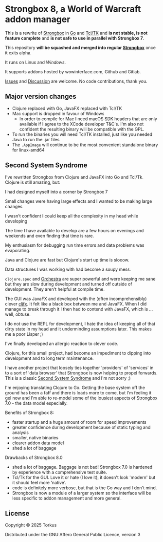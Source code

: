 # Strongbox 8, a World of Warcraft addon manager

This is a rewrite of [Strongbox](https://github.com/ogri-la/strongbox) in [Go](https://go.dev) and [Tcl/TK](https://www.tcl-lang.org) and __is not stable, is not feature complete__ and  __is not safe to use in parallel with Strongbox 7__.

This repository __will be squashed and merged into regular [Strongbox](https://github.com/ogri-la/strongbox)__ once it exits alpha.

It runs on Linux and _Windows_.

It supports addons hosted by wowinterface.com, Github and Gitlab.

[Issues](./issues) and [Discussion](./discussions) are welcome. No code contributions, thank you.

## Major version changes

* Clojure replaced with Go, JavaFX replaced with Tcl/TK
* Mac support is dropped in favour of Windows
    - In order to compile for Mac I need macOS SDK headers that are only available if I agree to the XCode developer T&C's. I'm also not confident the resulting binary will be compatible with the GPL.
* To run the binaries you will need Tcl/TK installed, just like you needed Java to run the .jar files
* The `.AppImage` will continue to be the most convenient standalone binary for linux-amd64

## Second System Syndrome

I've rewritten Strongbox from Clojure and JavaFX into Go and Tcl/Tk. Clojure is still amazing, but:

I had designed myself into a corner by Strongbox 7

Small changes were having large effects and I wanted to be making large changes

I wasn't confident I could keep all the complexity in my head while developing

The time I have available to develop are a few hours on evenings and weekends and even finding that time is rare.

My enthusiasm for debugging run time errors and data problems was evaporating.

Java and Clojure are fast but Clojure's start up time is slooow.

Data structures I was working with had become a soupy mess.

`clojure.spec` and [Orchestra](https://github.com/jeaye/orchestra) are super powerful and were keeping me sane but they are slow during development and turned off outside of development. They aren't helpful at compile time.

The GUI was JavaFX and developed with the (often incomprehensibly) clever [cljfx](https://github.com/cljfx/cljfx). It felt like a black box between me and JavaFX. When I did manage to break through it I then had to contend with JavaFX, which is ... well, obtuse.

I do not use the REPL for development, I hate the idea of keeping all of that dirty state in my head and it underminding assumptions later. This makes me a poor Lisper ;)

I've finally developed an allergic reaction to clever code.

Clojure, for this small project, had become an impediment to dipping into development and to long term maintenance.

I have another project that loosely ties together 'providers' of 'services' in to a sort of 'data browser' that Strongbox is now helping to propel forwards. This is a classic [Second System Syndrome](https://en.wikipedia.org/wiki/Second-system_effect) and I'm not sorry ;)

I'm enjoying translating Clojure to Go. Getting the base system off the ground has been a faff and there is loads more to come, but I'm feeling it gel now and I'm able to re-model some of the lousiest aspects of Strongbox 7.0 - the data model especially.

Benefits of Strongbox 8:

* faster startup and a huge amount of room for speed improvements
* greater confidence during development because of static typing and analysis
* smaller, native binaries
* clearer addon data model
* shed a lot of baggage

Drawbacks of Strongbox 8.0

* shed a lot of baggage. Baggage is not bad! Strongbox 7.0 is hardened by experience with a comprehensive test suite.
* Tcl/Tk for the GUI. Love it or hate (I love it), it doesn't look 'modern' but it should feel more 'native'.
* code is definitely more verbose, but that is the Go way and I don't mind.
* Strongbox is now a module of a larger system so the interface will be less specific to addon management and more general.

## License

Copyright © 2025 Torkus

Distributed under the GNU Affero General Public Licence, version 3
